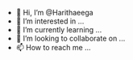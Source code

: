 - 👋 Hi, I’m @Harithaeega
- 👀 I’m interested in ...
- 🌱 I’m currently learning ...
- 💞️ I’m looking to collaborate on ...
- 📫 How to reach me ...

<!---
Harithaeega/Harithaeega is a ✨ special ✨ repository because its `README.md` (this file) appears on your GitHub profile.
You can click the Preview link to take a look at your changes.
--->
